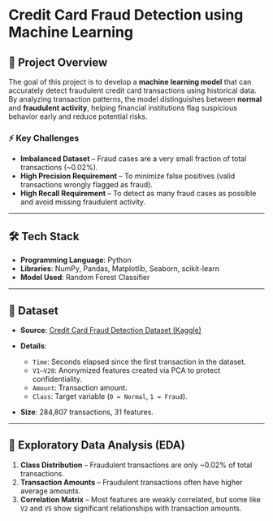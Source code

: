 

# Credit Card Fraud Detection using Machine Learning

## 📌 Project Overview

The goal of this project is to develop a **machine learning model** that can accurately detect fraudulent credit card transactions using historical data. By analyzing transaction patterns, the model distinguishes between **normal** and **fraudulent activity**, helping financial institutions flag suspicious behavior early and reduce potential risks.

### ⚡ Key Challenges

* **Imbalanced Dataset** – Fraud cases are a very small fraction of total transactions (\~0.02%).
* **High Precision Requirement** – To minimize false positives (valid transactions wrongly flagged as fraud).
* **High Recall Requirement** – To detect as many fraud cases as possible and avoid missing fraudulent activity.

---

## 🛠️ Tech Stack

* **Programming Language**: Python
* **Libraries**: NumPy, Pandas, Matplotlib, Seaborn, scikit-learn
* **Model Used**: Random Forest Classifier

---

## 📂 Dataset

* **Source**: [Credit Card Fraud Detection Dataset (Kaggle)](https://www.kaggle.com/mlg-ulb/creditcardfraud)
* **Details**:

  * `Time`: Seconds elapsed since the first transaction in the dataset.
  * `V1–V28`: Anonymized features created via PCA to protect confidentiality.
  * `Amount`: Transaction amount.
  * `Class`: Target variable (`0 = Normal`, `1 = Fraud`).
* **Size**: 284,807 transactions, 31 features.

---

## 🔎 Exploratory Data Analysis (EDA)

1. **Class Distribution** – Fraudulent transactions are only \~0.02% of total transactions.
2. **Transaction Amounts** – Fraudulent transactions often have higher average amounts.
3. **Correlation Matrix** – Most features are weakly correlated, but some like `V2` and `V5` show significant relationships with transaction amounts.


